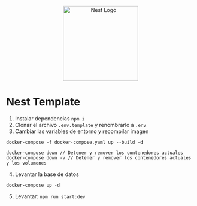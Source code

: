 <p align="center">
  <a href="http://nestjs.com/" target="blank"><img src="https://nestjs.com/img/logo-small.svg" width="200" alt="Nest Logo" /></a>
</p>


# Nest Template

1. Instalar dependencias
```npm i```
2. Clonar el archivo ```.env.template``` y renombrarlo a ```.env```
3. Cambiar las variables de entorno y recompilar imagen
```
docker-compose -f docker-compose.yaml up --build -d

docker-compose down // Detener y remover los contenedores actuales
docker-compose down -v // Detener y remover los contenedores actuales y los volumenes
```
4. Levantar la base de datos
```
docker-compose up -d
```
5. Levantar: ```npm run start:dev```
